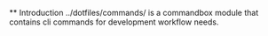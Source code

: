 ** Introduction
../dotfiles/commands/ is a commandbox module that contains cli commands for development workflow needs.
